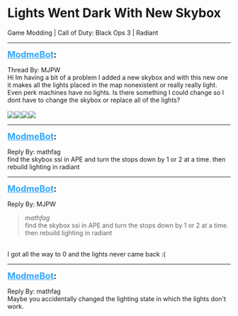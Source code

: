 # Lights Went Dark With New Skybox
Game Modding | Call of Duty: Black Ops 3 | Radiant

---
<strong style="font-size: 1.4em;"><span style="text-decoration: underline;text-decoration-color: #34a7f9;"><span style="color:#34a7f9;">ModmeBot</span></span>:</strong>

<p>Thread By: MJPW<br />Hi Im having a bit of a problem I added a new skybox and with this new one it makes all the lights placed in the map nonexistent or really really light. Even perk machines have no lights. Is there something I could change so I dont have to change the skybox or replace all of the lights?<br /> <br /><img style="max-width: 500px;" src="https://i.gyazo.com/2f143945145e41f6560e0e145b48cdd7.png"><img style="max-width: 500px;" src="https://i.gyazo.com/eb018e43204a4d69fd4ba8da8e24edb2.png"><img style="max-width: 500px;" src="https://i.gyazo.com/ce974a590181d5b3d71a6b3a12136eae.png"><img style="max-width: 500px;" src="https://i.gyazo.com/22f88817073dbaaf906c3a0a97a5fcc9.png"></p>

---
<strong style="font-size: 1.4em;"><span style="text-decoration: underline;text-decoration-color: #34a7f9;"><span style="color:#34a7f9;">ModmeBot</span></span>:</strong>

<p>Reply By: mathfag<br />find the skybox ssi in APE and turn the stops down by 1 or 2 at a time. then rebuild lighting in radiant</p>

---
<strong style="font-size: 1.4em;"><span style="text-decoration: underline;text-decoration-color: #34a7f9;"><span style="color:#34a7f9;">ModmeBot</span></span>:</strong>

<p>Reply By: MJPW<br /><blockquote><em>mathfag</em><br />find the skybox ssi in APE and turn the stops down by 1 or 2 at a time. then rebuild lighting in radiant</blockquote><br /> I got all the way to 0 and the lights never came back :(</p>

---
<strong style="font-size: 1.4em;"><span style="text-decoration: underline;text-decoration-color: #34a7f9;"><span style="color:#34a7f9;">ModmeBot</span></span>:</strong>

<p>Reply By: mathfag<br />Maybe you accidentally changed the lighting state in which the lights don&#39;t work.</p>

